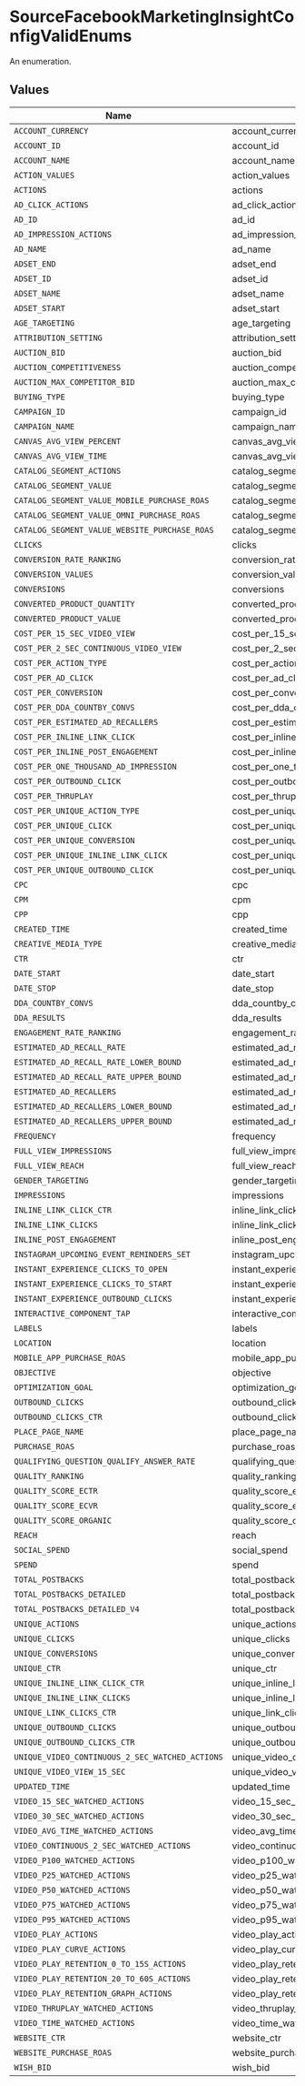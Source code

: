 # SourceFacebookMarketingInsightConfigValidEnums

An enumeration.


## Values

| Name                                            | Value                                           |
| ----------------------------------------------- | ----------------------------------------------- |
| `ACCOUNT_CURRENCY`                              | account_currency                                |
| `ACCOUNT_ID`                                    | account_id                                      |
| `ACCOUNT_NAME`                                  | account_name                                    |
| `ACTION_VALUES`                                 | action_values                                   |
| `ACTIONS`                                       | actions                                         |
| `AD_CLICK_ACTIONS`                              | ad_click_actions                                |
| `AD_ID`                                         | ad_id                                           |
| `AD_IMPRESSION_ACTIONS`                         | ad_impression_actions                           |
| `AD_NAME`                                       | ad_name                                         |
| `ADSET_END`                                     | adset_end                                       |
| `ADSET_ID`                                      | adset_id                                        |
| `ADSET_NAME`                                    | adset_name                                      |
| `ADSET_START`                                   | adset_start                                     |
| `AGE_TARGETING`                                 | age_targeting                                   |
| `ATTRIBUTION_SETTING`                           | attribution_setting                             |
| `AUCTION_BID`                                   | auction_bid                                     |
| `AUCTION_COMPETITIVENESS`                       | auction_competitiveness                         |
| `AUCTION_MAX_COMPETITOR_BID`                    | auction_max_competitor_bid                      |
| `BUYING_TYPE`                                   | buying_type                                     |
| `CAMPAIGN_ID`                                   | campaign_id                                     |
| `CAMPAIGN_NAME`                                 | campaign_name                                   |
| `CANVAS_AVG_VIEW_PERCENT`                       | canvas_avg_view_percent                         |
| `CANVAS_AVG_VIEW_TIME`                          | canvas_avg_view_time                            |
| `CATALOG_SEGMENT_ACTIONS`                       | catalog_segment_actions                         |
| `CATALOG_SEGMENT_VALUE`                         | catalog_segment_value                           |
| `CATALOG_SEGMENT_VALUE_MOBILE_PURCHASE_ROAS`    | catalog_segment_value_mobile_purchase_roas      |
| `CATALOG_SEGMENT_VALUE_OMNI_PURCHASE_ROAS`      | catalog_segment_value_omni_purchase_roas        |
| `CATALOG_SEGMENT_VALUE_WEBSITE_PURCHASE_ROAS`   | catalog_segment_value_website_purchase_roas     |
| `CLICKS`                                        | clicks                                          |
| `CONVERSION_RATE_RANKING`                       | conversion_rate_ranking                         |
| `CONVERSION_VALUES`                             | conversion_values                               |
| `CONVERSIONS`                                   | conversions                                     |
| `CONVERTED_PRODUCT_QUANTITY`                    | converted_product_quantity                      |
| `CONVERTED_PRODUCT_VALUE`                       | converted_product_value                         |
| `COST_PER_15_SEC_VIDEO_VIEW`                    | cost_per_15_sec_video_view                      |
| `COST_PER_2_SEC_CONTINUOUS_VIDEO_VIEW`          | cost_per_2_sec_continuous_video_view            |
| `COST_PER_ACTION_TYPE`                          | cost_per_action_type                            |
| `COST_PER_AD_CLICK`                             | cost_per_ad_click                               |
| `COST_PER_CONVERSION`                           | cost_per_conversion                             |
| `COST_PER_DDA_COUNTBY_CONVS`                    | cost_per_dda_countby_convs                      |
| `COST_PER_ESTIMATED_AD_RECALLERS`               | cost_per_estimated_ad_recallers                 |
| `COST_PER_INLINE_LINK_CLICK`                    | cost_per_inline_link_click                      |
| `COST_PER_INLINE_POST_ENGAGEMENT`               | cost_per_inline_post_engagement                 |
| `COST_PER_ONE_THOUSAND_AD_IMPRESSION`           | cost_per_one_thousand_ad_impression             |
| `COST_PER_OUTBOUND_CLICK`                       | cost_per_outbound_click                         |
| `COST_PER_THRUPLAY`                             | cost_per_thruplay                               |
| `COST_PER_UNIQUE_ACTION_TYPE`                   | cost_per_unique_action_type                     |
| `COST_PER_UNIQUE_CLICK`                         | cost_per_unique_click                           |
| `COST_PER_UNIQUE_CONVERSION`                    | cost_per_unique_conversion                      |
| `COST_PER_UNIQUE_INLINE_LINK_CLICK`             | cost_per_unique_inline_link_click               |
| `COST_PER_UNIQUE_OUTBOUND_CLICK`                | cost_per_unique_outbound_click                  |
| `CPC`                                           | cpc                                             |
| `CPM`                                           | cpm                                             |
| `CPP`                                           | cpp                                             |
| `CREATED_TIME`                                  | created_time                                    |
| `CREATIVE_MEDIA_TYPE`                           | creative_media_type                             |
| `CTR`                                           | ctr                                             |
| `DATE_START`                                    | date_start                                      |
| `DATE_STOP`                                     | date_stop                                       |
| `DDA_COUNTBY_CONVS`                             | dda_countby_convs                               |
| `DDA_RESULTS`                                   | dda_results                                     |
| `ENGAGEMENT_RATE_RANKING`                       | engagement_rate_ranking                         |
| `ESTIMATED_AD_RECALL_RATE`                      | estimated_ad_recall_rate                        |
| `ESTIMATED_AD_RECALL_RATE_LOWER_BOUND`          | estimated_ad_recall_rate_lower_bound            |
| `ESTIMATED_AD_RECALL_RATE_UPPER_BOUND`          | estimated_ad_recall_rate_upper_bound            |
| `ESTIMATED_AD_RECALLERS`                        | estimated_ad_recallers                          |
| `ESTIMATED_AD_RECALLERS_LOWER_BOUND`            | estimated_ad_recallers_lower_bound              |
| `ESTIMATED_AD_RECALLERS_UPPER_BOUND`            | estimated_ad_recallers_upper_bound              |
| `FREQUENCY`                                     | frequency                                       |
| `FULL_VIEW_IMPRESSIONS`                         | full_view_impressions                           |
| `FULL_VIEW_REACH`                               | full_view_reach                                 |
| `GENDER_TARGETING`                              | gender_targeting                                |
| `IMPRESSIONS`                                   | impressions                                     |
| `INLINE_LINK_CLICK_CTR`                         | inline_link_click_ctr                           |
| `INLINE_LINK_CLICKS`                            | inline_link_clicks                              |
| `INLINE_POST_ENGAGEMENT`                        | inline_post_engagement                          |
| `INSTAGRAM_UPCOMING_EVENT_REMINDERS_SET`        | instagram_upcoming_event_reminders_set          |
| `INSTANT_EXPERIENCE_CLICKS_TO_OPEN`             | instant_experience_clicks_to_open               |
| `INSTANT_EXPERIENCE_CLICKS_TO_START`            | instant_experience_clicks_to_start              |
| `INSTANT_EXPERIENCE_OUTBOUND_CLICKS`            | instant_experience_outbound_clicks              |
| `INTERACTIVE_COMPONENT_TAP`                     | interactive_component_tap                       |
| `LABELS`                                        | labels                                          |
| `LOCATION`                                      | location                                        |
| `MOBILE_APP_PURCHASE_ROAS`                      | mobile_app_purchase_roas                        |
| `OBJECTIVE`                                     | objective                                       |
| `OPTIMIZATION_GOAL`                             | optimization_goal                               |
| `OUTBOUND_CLICKS`                               | outbound_clicks                                 |
| `OUTBOUND_CLICKS_CTR`                           | outbound_clicks_ctr                             |
| `PLACE_PAGE_NAME`                               | place_page_name                                 |
| `PURCHASE_ROAS`                                 | purchase_roas                                   |
| `QUALIFYING_QUESTION_QUALIFY_ANSWER_RATE`       | qualifying_question_qualify_answer_rate         |
| `QUALITY_RANKING`                               | quality_ranking                                 |
| `QUALITY_SCORE_ECTR`                            | quality_score_ectr                              |
| `QUALITY_SCORE_ECVR`                            | quality_score_ecvr                              |
| `QUALITY_SCORE_ORGANIC`                         | quality_score_organic                           |
| `REACH`                                         | reach                                           |
| `SOCIAL_SPEND`                                  | social_spend                                    |
| `SPEND`                                         | spend                                           |
| `TOTAL_POSTBACKS`                               | total_postbacks                                 |
| `TOTAL_POSTBACKS_DETAILED`                      | total_postbacks_detailed                        |
| `TOTAL_POSTBACKS_DETAILED_V4`                   | total_postbacks_detailed_v4                     |
| `UNIQUE_ACTIONS`                                | unique_actions                                  |
| `UNIQUE_CLICKS`                                 | unique_clicks                                   |
| `UNIQUE_CONVERSIONS`                            | unique_conversions                              |
| `UNIQUE_CTR`                                    | unique_ctr                                      |
| `UNIQUE_INLINE_LINK_CLICK_CTR`                  | unique_inline_link_click_ctr                    |
| `UNIQUE_INLINE_LINK_CLICKS`                     | unique_inline_link_clicks                       |
| `UNIQUE_LINK_CLICKS_CTR`                        | unique_link_clicks_ctr                          |
| `UNIQUE_OUTBOUND_CLICKS`                        | unique_outbound_clicks                          |
| `UNIQUE_OUTBOUND_CLICKS_CTR`                    | unique_outbound_clicks_ctr                      |
| `UNIQUE_VIDEO_CONTINUOUS_2_SEC_WATCHED_ACTIONS` | unique_video_continuous_2_sec_watched_actions   |
| `UNIQUE_VIDEO_VIEW_15_SEC`                      | unique_video_view_15_sec                        |
| `UPDATED_TIME`                                  | updated_time                                    |
| `VIDEO_15_SEC_WATCHED_ACTIONS`                  | video_15_sec_watched_actions                    |
| `VIDEO_30_SEC_WATCHED_ACTIONS`                  | video_30_sec_watched_actions                    |
| `VIDEO_AVG_TIME_WATCHED_ACTIONS`                | video_avg_time_watched_actions                  |
| `VIDEO_CONTINUOUS_2_SEC_WATCHED_ACTIONS`        | video_continuous_2_sec_watched_actions          |
| `VIDEO_P100_WATCHED_ACTIONS`                    | video_p100_watched_actions                      |
| `VIDEO_P25_WATCHED_ACTIONS`                     | video_p25_watched_actions                       |
| `VIDEO_P50_WATCHED_ACTIONS`                     | video_p50_watched_actions                       |
| `VIDEO_P75_WATCHED_ACTIONS`                     | video_p75_watched_actions                       |
| `VIDEO_P95_WATCHED_ACTIONS`                     | video_p95_watched_actions                       |
| `VIDEO_PLAY_ACTIONS`                            | video_play_actions                              |
| `VIDEO_PLAY_CURVE_ACTIONS`                      | video_play_curve_actions                        |
| `VIDEO_PLAY_RETENTION_0_TO_15S_ACTIONS`         | video_play_retention_0_to_15s_actions           |
| `VIDEO_PLAY_RETENTION_20_TO_60S_ACTIONS`        | video_play_retention_20_to_60s_actions          |
| `VIDEO_PLAY_RETENTION_GRAPH_ACTIONS`            | video_play_retention_graph_actions              |
| `VIDEO_THRUPLAY_WATCHED_ACTIONS`                | video_thruplay_watched_actions                  |
| `VIDEO_TIME_WATCHED_ACTIONS`                    | video_time_watched_actions                      |
| `WEBSITE_CTR`                                   | website_ctr                                     |
| `WEBSITE_PURCHASE_ROAS`                         | website_purchase_roas                           |
| `WISH_BID`                                      | wish_bid                                        |